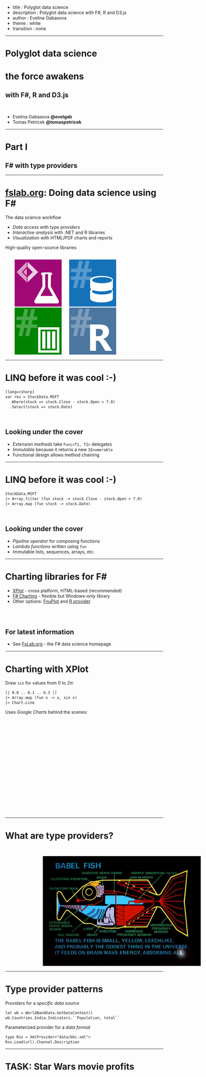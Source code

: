 - title : Polyglot data science
- description : Polyglot data science with F#, R and D3.js
- author : Evelina Gabasova
- theme : white
- transition : none

***

# Polyglot data science
# <div class="sw"> the force awakens </div>
## with F#, R and D3.js

<br />

- Evelina Gabasova **@evelgab**
- Tomas Petricek **@tomaspetricek**

********

# Part I
## F# with type providers

---------

# [fslab.org](http://www.fslab.org): Doing data science using F#

The data science workflow

 - _Data access_ with type providers
 - _Interactive analysis_ with .NET and R libraries
 - _Visualization_ with HTML/PDF charts and reports

High-quality open-source libraries

<div style="margin-top:30px;margin-left:30px">
<img src="images/logo-fslab.png" style="width:150px;margin-right:20px;" />
<img src="images/logo-fsdata.png" style="width:150px;margin-right:20px;" />
<img src="images/logo-deedle.png" style="width:150px;margin-right:20px;" />
<img src="images/logo-rprovider.png" style="width:150px;margin-right:20px;" />
</div>

---------

# LINQ before it was cool :-)

    [lang=csharp]
    var res = StockData.MSFT
      .Where(stock => stock.Close - stock.Open > 7.0)
      .Select(stock => stock.Date)

<br />

## Looking under the cover

 - _Extension methods_ take `Func<T1, T2>` delegates
 - _Immutable_ because it returns a new `IEnumerable`
 - Functional design allows method chaining

---------

# LINQ before it was cool :-)

    StockData.MSFT
    |> Array.filter (fun stock -> stock.Close - stock.Open > 7.0)
    |> Array.map (fun stock -> stock.Date)

<br />

## Looking under the cover

 - _Pipeline operator_ for composing functions
 - _Lambda functions_ written using `fun`
 - Immutable lists, sequences, arrays, etc.

---------

# Charting libraries for F#

 - [XPlot](http://tahahachana.github.io/XPlot/) - cross platform, HTML-based (recommended)
 - [F# Charting](http://fslab.org/FSharp.Charting/) - flexible but Windows-only library
 - Other options: [FnuPlot](http://fsprojects.github.io/FnuPlot/) and
     [R provider](http://bluemountaincapital.github.io/FSharpRProvider)

<br />
<br />

## For latest information

 - See [FsLab.org](http://fslab.org/) - the F# data science homepage

---------

# Charting with XPlot

Draw `sin` for values from $0$ to $2\pi$:

    [| 0.0 .. 0.1 .. 6.3 |]
    |> Array.map (fun x -> x, sin x)
    |> Chart.Line

Uses _Google Charts_ behind the scenes:

<script type="text/javascript" src="https://www.google.com/jsapi"></script>
<script type="text/javascript">
google.load("visualization", "1", {packages:["corechart"]})
google.setOnLoadCallback(drawChart);
function drawChart() {
    var data = new google.visualization.DataTable({"cols": [{"type": "number" ,"id": "Column 1" ,"label": "Column 1" }, {"type": "number" ,"id": "Column 2" ,"label": "Column 2" }], "rows" : [{"c" : [{"v": 0}, {"v": 0}]}, {"c" : [{"v": 0.1}, {"v": 0.0998334166468282}]}, {"c" : [{"v": 0.2}, {"v": 0.198669330795061}]}, {"c" : [{"v": 0.3}, {"v": 0.29552020666134}]}, {"c" : [{"v": 0.4}, {"v": 0.389418342308651}]}, {"c" : [{"v": 0.5}, {"v": 0.479425538604203}]}, {"c" : [{"v": 0.6}, {"v": 0.564642473395035}]}, {"c" : [{"v": 0.7}, {"v": 0.644217687237691}]}, {"c" : [{"v": 0.8}, {"v": 0.717356090899523}]}, {"c" : [{"v": 0.9}, {"v": 0.783326909627483}]}, {"c" : [{"v": 1}, {"v": 0.841470984807896}]}, {"c" : [{"v": 1.1}, {"v": 0.891207360061435}]}, {"c" : [{"v": 1.2}, {"v": 0.932039085967226}]}, {"c" : [{"v": 1.3}, {"v": 0.963558185417193}]}, {"c" : [{"v": 1.4}, {"v": 0.98544972998846}]}, {"c" : [{"v": 1.5}, {"v": 0.997494986604054}]}, {"c" : [{"v": 1.6}, {"v": 0.999573603041505}]}, {"c" : [{"v": 1.7}, {"v": 0.991664810452469}]}, {"c" : [{"v": 1.8}, {"v": 0.973847630878195}]}, {"c" : [{"v": 1.9}, {"v": 0.946300087687414}]}, {"c" : [{"v": 2}, {"v": 0.909297426825681}]}, {"c" : [{"v": 2.1}, {"v": 0.863209366648873}]}, {"c" : [{"v": 2.2}, {"v": 0.80849640381959}]}, {"c" : [{"v": 2.3}, {"v": 0.74570521217672}]}, {"c" : [{"v": 2.4}, {"v": 0.67546318055115}]}, {"c" : [{"v": 2.5}, {"v": 0.598472144103956}]}, {"c" : [{"v": 2.6}, {"v": 0.515501371821463}]}, {"c" : [{"v": 2.7}, {"v": 0.427379880233829}]}, {"c" : [{"v": 2.8}, {"v": 0.334988150155904}]}, {"c" : [{"v": 2.9}, {"v": 0.239249329213981}]}, {"c" : [{"v": 3}, {"v": 0.141120008059866}]}, {"c" : [{"v": 3.1}, {"v": 0.0415806624332892}]}, {"c" : [{"v": 3.2}, {"v": -0.0583741434275814}]}, {"c" : [{"v": 3.3}, {"v": -0.15774569414325}]}, {"c" : [{"v": 3.4}, {"v": -0.255541102026833}]}, {"c" : [{"v": 3.5}, {"v": -0.350783227689622}]}, {"c" : [{"v": 3.6}, {"v": -0.442520443294854}]}, {"c" : [{"v": 3.7}, {"v": -0.529836140908495}]}, {"c" : [{"v": 3.8}, {"v": -0.611857890942721}]}, {"c" : [{"v": 3.9}, {"v": -0.687766159183975}]}, {"c" : [{"v": 4}, {"v": -0.756802495307929}]}, {"c" : [{"v": 4.1}, {"v": -0.818277111064411}]}, {"c" : [{"v": 4.2}, {"v": -0.871575772413589}]}, {"c" : [{"v": 4.3}, {"v": -0.916165936749455}]}, {"c" : [{"v": 4.4}, {"v": -0.951602073889516}]}, {"c" : [{"v": 4.5}, {"v": -0.977530117665097}]}, {"c" : [{"v": 4.6}, {"v": -0.993691003633464}]}, {"c" : [{"v": 4.7}, {"v": -0.999923257564101}]}, {"c" : [{"v": 4.8}, {"v": -0.996164608835841}]}, {"c" : [{"v": 4.9}, {"v": -0.982452612624333}]}, {"c" : [{"v": 5}, {"v": -0.958924274663139}]}, {"c" : [{"v": 5.1}, {"v": -0.925814682327733}]}, {"c" : [{"v": 5.2}, {"v": -0.883454655720154}]}, {"c" : [{"v": 5.3}, {"v": -0.832267442223903}]}, {"c" : [{"v": 5.4}, {"v": -0.772764487555989}]}, {"c" : [{"v": 5.5}, {"v": -0.705540325570394}]}, {"c" : [{"v": 5.6}, {"v": -0.631266637872324}]}, {"c" : [{"v": 5.7}, {"v": -0.550685542597641}]}, {"c" : [{"v": 5.8}, {"v": -0.464602179413761}]}, {"c" : [{"v": 5.9}, {"v": -0.373876664830241}]}, {"c" : [{"v": 5.99999999999999}, {"v": -0.279415498198931}]}, {"c" : [{"v": 6.09999999999999}, {"v": -0.182162504272101}]}, {"c" : [{"v": 6.19999999999999}, {"v": -0.0830894028175026}]}, {"c" : [{"v": 6.29999999999999}, {"v": 0.0168139004843435}]}]});
    var options = {"legend":{"position":"none"},"width":800,"height":300}
    var chart = new google.visualization.LineChart(document.getElementById('43e71316-d11d-46c1-9e79-f5de65eaed90'));
    chart.draw(data, options);
}
</script>
<div id="43e71316-d11d-46c1-9e79-f5de65eaed90" style="width: 800px; margin-left:100px; height: 300px;"></div>

---------

# What are type providers?

<img src="images/babel.jpg" style="margin-top:30px;width:700px;margin-left:120px" class="fragment" />

---------

# Type provider patterns

Providers for a _specific data source_

    let wb = WorldBankData.GetDataContext()
    wb.Countries.India.Indicators.``Population, total``

Parameterized provider for a _data format_

    type Rss = XmlProvider<"data/bbc.xml">
    Rss.Load(url).Channel.Description

---------

# TASK: Star Wars movie profits


<script type="text/javascript" src="https://www.google.com/jsapi"></script>
<script type="text/javascript">
                google.load("visualization", "1", {packages:["corechart"]})
                google.setOnLoadCallback(drawChart);
            function drawChart() {
                var data = new google.visualization.DataTable({"cols": [{"type": "string" ,"id": "Title" ,"label": "Title" }, {"type": "number" ,"id": "Year" ,"label": "Year" }, {"type": "number" ,"id": "Box office" ,"label": "Box office" }, {"type": "number" ,"id": "Rating" ,"label": "Rating" }, {"type": "number" ,"id": "Budget" ,"label": "Budget" }], "rows" : [{"c" : [{"v": "Star Wars"}, {"v": 1977}, {"v": 775398007}, {"v": 94}, {"v": 11000000}]}, {"c" : [{"v": "The Empire Strikes Back"}, {"v": 1980}, {"v": 538375067}, {"v": 94}, {"v": 22000000}]}, {"c" : [{"v": "Return of the Jedi"}, {"v": 1983}, {"v": 475106177}, {"v": 80}, {"v": 37600000}]}, {"c" : [{"v": "Episode I - The Phantom Menace"}, {"v": 1999}, {"v": 1027044677}, {"v": 56}, {"v": 115000000}]}, {"c" : [{"v": "Episode II - Attack of the Clones"}, {"v": 2002}, {"v": 649398328}, {"v": 66}, {"v": 115000000}]}, {"c" : [{"v": "Episode III - Revenge of the Sith"}, {"v": 2005}, {"v": 848754768}, {"v": 79}, {"v": 113000000}]}, {"c" : [{"v": "Star Wars: The Clone Wars"}, {"v": 2008}, {"v": 68282844}, {"v": 18}, {"v": 8500000}]}, {"c" : [{"v": "Star Wars: The Force Awakens"}, {"v": 2015}, {"v": 2058323187}, {"v": 92}, {"v": 200000000}]}]});
                var options = {"colors":["red","gold"],"hAxis":{"title":"Year","viewWindowMode":"explicit","viewWindow":{"max":2020,"min":1975}},"legend":{"position":"none"},"title":"Star Wars - rating and box office","vAxis":{"title":"Box office"},"bubble":{"textStyle":{"color":"transparent"}},"width":1000,"height":600}
                var chart = new google.visualization.BubbleChart(document.getElementById('b46bd5ac-5b6c-4725-a5b8-6d2114a04922'));
                chart.draw(data, options);
            }
            </script>
<div id="b46bd5ac-5b6c-4725-a5b8-6d2114a04922" style="width: 1100px; height: 600px" class="fragment"></div>

--------

# [github.com/evelinag/polyglot-data-science](https://github.com/evelinag/polyglot-data-science)

*********

# Part II
## Visualization with D3.js

--------

# The Star Wars social network

<a href="images/episode7-interactions.html"><img src="images/episode7_network.png" style="height:600px"/> </a>

--------

![script structure](images/script-example.png)

--------

![](images/d3js.png)

--------
# D3.js visualizations
## made easier

[Gallery of examples](https://github.com/mbostock/d3/wiki/Gallery)

--------

# D3.js social network visualization

[Force-directed network layout](http://bl.ocks.org/mbostock/4062045)


*********

# Part III
## Analyzing social networks with R

--------

# Social network analysis

* Who is the most central character?
* How to the movies compare between themselves?


-------

# The R language

![](images/Rlogo.png)

- "domain-specific" language for statistical analysis

-----

# Very quick R intro

    [lang=R]
    # assignment
    x <- 1
    x = 1

    # variable and function names
    x
    x.y
    read.csv

-----

# Very quick R intro: pipeline
## |> turns into %>%

    [lang=R]
    install.packages("magrittr")
    library(magrittr)

    xs <- c(1,2,3,4,5,6,7,8,9,10)
    xs %>% mean

-----

# Network analysis with igraph

- [igraph website](http://igraph.org/r/)
- [igraph documentation](http://igraph.org/r/doc/)


    [lang=R]
    install.packages("igraph")
    library(igraph)

-----

# Creating igraph network

    [lang=R]
    library(igraph)

    g <- graph(edges)

- *edges* = list of nodes

n1, n2, n3, n4, n5, ... <br/>
*represents*
(n1, n2), (n3, n4), ...


-----

# Calculating degree

    [lang=R]

    d <- degree(graph)

-----
- data-background : #212d30

# F#

    open RProvider.igraph

    let degree = R.degree(network)

-----

- data-background : #212d30

# F#
export JSON into list of edges

# R
perform the network analysis

-----
# Degree
![Network](images/network-basic.png)

-----
# Degree
![Degree](images/degree1.png)

-----
# Degree
![Degree](images/degree2.png)

------
# Degree

<br />

$$$
\text{Degree}(v) = \text{Number of links }v \leftrightarrow v' \\
v \neq v'

-----
# Betweenness
![Betweenness](images/network-basic.png)

-----
# Betweenness
![Betweenness](images/betweenness1.png)

-----
# Betweenness
![Betweenness](images/betweenness2.png)

-----
# Betweenness
![Betweenness](images/betweenness3.png)

-----
# Betweenness
![Betweenness](images/betweenness4.png)

-----
# Betweenness

<br />

$$$
S_v = \text{Number of shortest paths between $a$ and $b$ through $v$} \\
S = \text{Number of shortest paths between $a$ and $b$} \\ \\
\text{Betweenness}(v)_{ab} = \frac{S_v}{S}

-----
# Betweenness

<br />

$$$
S_v = \text{Number of shortest paths between $a$ and $b$ through $v$} \\
S = \text{Number of shortest paths between $a$ and $b$} \\ \\
\text{Betweenness}(v) = \sum_{ab} \frac{S_v}{S}

-----
# Network structure

How do the the movies differ?

- Size
- Density
- Clustering coefficient


-----
- data-background : images/senate.jpeg

-----
# Density
![Network](images/network-basic.png)

-----
# Density
![Network](images/full.png)

-----
# Density

<br />

$$$
\begin{align}
\text{Density} &= \frac{\text{Existing connections}}{\text{Potential connections}} \\
& \\
&= \frac{\text{Existing connections}}{\frac{1}{2}N(N-1)}
\end{align}

-----
# Clustering coefficient
![Network](images/network-basic.png)

-----
# Clustering coefficient
![Clustering](images/clustering1.png)

-----
# Clustering coefficient
![Clustering](images/clustering2.png)

-----
# Clustering coefficient
![Clustering](images/clustering3.png)

-----
# Clustering coefficient
![Clustering](images/clustering4.png)

-----
# Clustering coefficient
![Clustering](images/clustering5.png)

-----
# Clustering coefficient

<br />

$$$
K_v = \text{Number of neighbours of $v$} \\
E_v = \text{Number of links between neighbours of $v$} \\ \\
\text{Clustering}(v) = \frac{E_v}{\frac{1}{2} K_v (K_v - 1)}

-----
# Clustering coefficient

<br />

$$$
K_v = \text{Number of neighbours of $v$} \\
E_v = \text{Number of links between neighbours of $v$} \\ \\
\text{Clustering}(\text{network}) = \frac{1}{N} \sum_v \frac{E_v}{\frac{1}{2}  K_v (K_v - 1)}




-----
# <div class="sw"> Size </div>

<script type="text/javascript" src="https://www.google.com/jsapi"></script>
<script type="text/javascript">
    google.load("visualization", "1", {packages:["corechart"]})
    google.setOnLoadCallback(drawChart);
function drawChart() {
    var data = new google.visualization.DataTable({"cols": [{"type": "string" ,"id": "Column 1" ,"label": "Column 1" }, {"type": "number" ,"id": "Column 2" ,"label": "Column 2" }], "rows" : [{"c" : [{"v": "Episode 1"}, {"v": 38}]}, {"c" : [{"v": "Episode 2"}, {"v": 33}]}, {"c" : [{"v": "Episode 3"}, {"v": 25}]}, {"c" : [{"v": "Episode 4"}, {"v": 22}]}, {"c" : [{"v": "Episode 5"}, {"v": 21}]}, {"c" : [{"v": "Episode 6"}, {"v": 20}]}, {"c" : [{"v": "Episode 7"}, {"v": 27}]}]});
    var options = {"colors":["#c43b80"],"hAxis":{"title":"Number of characters","viewWindowMode":"explicit","viewWindow":{"max":40,"min":0}},"legend":{"position":"none"},"title":"Number of characters","width":1000,"height":600}
    var chart = new google.visualization.BarChart(document.getElementById('55ec49cf-f2ee-4e40-ad93-2fb5e6943f7b'));
    chart.draw(data, options);
}
</script>
<div id="55ec49cf-f2ee-4e40-ad93-2fb5e6943f7b" style="width: 1200px; height: 600px"></div>

-----
# <div class="sw"> Density </div>

<script type="text/javascript">
    google.load("visualization", "1", {packages:["corechart"]})
    google.setOnLoadCallback(drawChart);
function drawChart() {
    var data = new google.visualization.DataTable({"cols": [{"type": "string" ,"id": "Column 1" ,"label": "Column 1" }, {"type": "number" ,"id": "Column 2" ,"label": "Column 2" }], "rows" : [{"c" : [{"v": "Episode 1"}, {"v": 19.203413940256}]}, {"c" : [{"v": "Episode 2"}, {"v": 19.1287878787879}]}, {"c" : [{"v": "Episode 3"}, {"v": 25.6916996047431}]}, {"c" : [{"v": "Episode 4"}, {"v": 28.5714285714286}]}, {"c" : [{"v": "Episode 5"}, {"v": 26.1904761904762}]}, {"c" : [{"v": "Episode 6"}, {"v": 32.1637426900585}]}, {"c" : [{"v": "Episode 7"}, {"v": 26.2108262108262}]}]});
    var options = {"colors":["#3bc4c4"],"hAxis":{"title":"Density (%)","viewWindowMode":"explicit","viewWindow":{"max":35,"min":15}},"legend":{"position":"none"},"title":"Network density","width":1000,"height":600}
    var chart = new google.visualization.BarChart(document.getElementById('b1a450b2-9caf-44f9-9db5-323fcf91f58c'));
    chart.draw(data, options);
}
</script>
<div id="b1a450b2-9caf-44f9-9db5-323fcf91f58c" style="width: 1200px; height: 600px"></div>

--------

# <div class="sw"> Clustering coefficient </div>

<script type="text/javascript">
    google.setOnLoadCallback(drawChart);
function drawChart() {
    var data = new google.visualization.DataTable({"cols": [{"type": "string" ,"id": "Column 1" ,"label": "Column 1" }, {"type": "number" ,"id": "Column 2" ,"label": "Column 2" }], "rows" : [{"c" : [{"v": "Episode 1"}, {"v": 0.447572132301196}]}, {"c" : [{"v": "Episode 2"}, {"v": 0.486666666666667}]}, {"c" : [{"v": "Episode 3"}, {"v": 0.498947368421053}]}, {"c" : [{"v": "Episode 4"}, {"v": 0.559808612440191}]}, {"c" : [{"v": "Episode 5"}, {"v": 0.604651162790698}]}, {"c" : [{"v": "Episode 6"}, {"v": 0.656992084432718}]}, {"c" : [{"v": "Episode 7"}, {"v": 0.588387096774194}]}]});
    var options = {"hAxis":{"title":"Clustering coefficient"},"legend":{"position":"none"},"title":"Clustering coefficient (transitivity)","width":1000,"height":600}
    var chart = new google.visualization.BarChart(document.getElementById('a84d0fe6-8cc8-4351-a397-114a1bc9ff0c'));
    chart.draw(data, options);
}
</script>
<div id="a84d0fe6-8cc8-4351-a397-114a1bc9ff0c" style="width: 1200px; height: 600px"></div>


--------

- data-background : images/kyloapproves-loop3.gif

********

# CONCLUSIONS

--------

<style type="text/css">
.wordcloud p, .wordcloud h2 {text-align:center;}
.wordcloud p { color:#404040; font-size:80%; }
.wordcloud p em { color:#202020; font-size:115%; margin:0px 10px 0px 10px; }
.wordcloud p strong { color:#000000; font-weight:normal; font-size:130%; margin:0px 10px 0px 10px; }
</style>
<div class="wordcloud">

non-profit _books and tutorials_

_cross-platform_ **community** data science

## F# Software Foundation

commercial support **open-source** _contributions_

machine learning **[www.fsharp.org](http://www.fsharp.org)** web and cloud

consulting  _user groups_ research

</div>

--------

# The Learning Pyramid

<img src="images/pyramid.png" style="width:650px;margin:50px 0px 0px 80px" />

----------------------------------------------------------------------------------------------------

## Community chat and Q&A

 - **#fsharp** on Twitter
 - **StackOverflow** F# tag

## Open source on GitHub

 - **Visual F#** repo
   [github.com/Microsoft/visualfsharp](http://github.com/Microsoft/visualfsharp)
 - **F# Compiler** and core libraries
   [github.com/fsharp](http://github.com/fsharp/)
 - **F# Incubation** project space
   [github.com/fsprojects](http://github.com/fsprojects/)
 - **FsLab** Organization repository
   [github.com/fslaborg](http://github.com/fslaborg/)

## More resources

 - Scott Wlaschin's [fsharpforfunandprofit.com](http://fsharpforfunandprofit.com/)

----------------------------------------------------------------------------------------------------

# F# Books and Resources

## [fsharp.org/about/learning.html](http://fsharp.org/about/learning.html)

<img src="images/books.png" style="width:700px;margin:20px 0px 0px 80px" />

----------------------------------------------------------------------------------------------------

# <div class="sw">The Force Awakens </div>

<br />

**Evelina Gabasova**

  - [@evelgab](http://twitter.com/evelgab)
  - [evelina@evelinag.com](mailto:evelina@evelinag.com)
  - [www.evelinag.com](http://evelinag.com)

**Tomas Petricek**

 - [@tomaspetricek](http://twitter.com/tomaspetricek)
 - [tomas@tomasp.net](mailto:tomas@tomasp.net)
 - [www.tomasp.net](http://tomasp.net)
